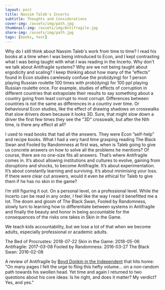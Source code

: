 ```yaml
---
layout: post
title: Nassim Taleb's Incerto
subtitle: Thoughts and Considerations
cover-img: /assets/img/path.jpg
thumbnail-img: /assets/img/Antifragile.jpg
share-img: /assets/img/path.jpg
tags: [books, test]
---
```


Why do I still think about Nassim Taleb's work from time to time? I read his books at a time when I was being introduced to Econ, and I kept contrasting what I was being taught with what I was reading in the Incerto. Why don't we talk about Antifragile systems? Why are we not being taught about ergodicity and scaling? I keep thinking about how many of the ”effects” found in Econ studies carelessly confuse the prob(dying) for 1 person playing Russian roulette 100 times with prob(dying) for 100 ppl playing Russian roulette once. For example, studies of effects of corruption in different countries that extrapolate their results to say something about a country going from least corrupt to most corrupt. Differences between countries is not the same as differences in a country over time. Or behavioural Econ studies, like the effect of drawing shadows on crosswalks that slow drivers down because it looks 3D. Sure, that might slow down a driver the first few times they see the ”3D” crosswalk, but after the Nth time, is there any effect at all?

I used to read books that had all the answers. They were Econ ”self-help” and recipe books. What I had a very hard time grasping reading The Black Swan and Fooled by Randomness at first was, when is Taleb going to give us concrete answers on how to solve all the problems he mentions? Of course, there are no one-size fits all answers. That’s where Antifragile comes in. It’s about allowing institutions and cultures to evolve, gaining from disruptions and shocks, to become Antifragile. It’s about experimentation. It’s about constantly learning and surviving. It’s about minimising your loss. If there were clear cut answers, would it even be ethical for Taleb to give them if he has no skin in the game? 

I’m still figuring it out. On a personal level, on a professional level. While the Incerto can be read in any order, I feel like the way I read it benefitted me a lot. The doom and gloom of The Black Swan, Fooled by Randomness, slowly turn to learning how to differentiate between systems in Antifragile and finally the beauty and honor in being accountable for the consequences of the risks one takes in Skin in the Game. 

We teach kids accountability, but we lose a lot of that when we become adults, especially professional or academic adults. 

The Bed of Procrustes: 2018-07-22
Skin in the Game: 2018-05-06
Antifragile: 2017-03-08
Fooled by Randomness: 2016-03-27
The Black Swan: 2016-02-08

A review of Antifragile by [Boyd Donkin in the Independent](https://www.independent.co.uk/arts-entertainment/books/reviews/antifragile-nassim-nicholas-taleb-8343870.html) that hits home: "On many pages I felt the urge to fling this hefty volume... on a non-random path towards his swollen head. Yet time and again I returned to two questions about his core ideas: Is he right, and does it matter? My verdict? Yes, and yes."
